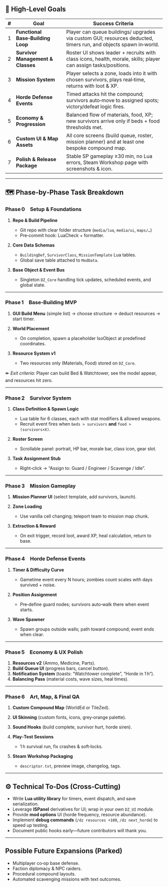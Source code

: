 ## 🎯 High‑Level Goals

| # | Goal                              | Success Criteria                                                                                                 |
| - | --------------------------------- | ---------------------------------------------------------------------------------------------------------------- |
| 1 | **Functional Base‑Building Loop** | Player can queue buildings/ upgrades via custom GUI; resources deducted, timers run, and objects spawn in‑world. |
| 2 | **Survivor Management & Classes** | Roster UI shows leader + recruits with class icons, health, morale, skills; player can assign tasks/positions.   |
| 3 | **Mission System**                | Player selects a zone, loads into it with chosen survivors, plays real‑time, returns with loot & XP.             |
| 4 | **Horde Defense Events**          | Timed attacks hit the compound; survivors auto‑move to assigned spots; victory/defeat logic fires.               |
| 5 | **Economy & Progression**         | Balanced flow of materials, food, XP; new survivors arrive only if beds + food thresholds met.                   |
| 6 | **Custom UI & Map Assets**        | All core screens (build queue, roster, mission planner) and at least one bespoke compound map.                   |
| 7 | **Polish & Release Package**      | Stable SP gameplay ≥30 min, no Lua errors, Steam Workshop page with screenshots & icon.                          |

---

## 🗺️ Phase‑by‑Phase Task Breakdown

### Phase 0 Setup & Foundations

1. **Repo & Build Pipeline**

   * Git repo with clear folder structure (`media/lua`, `media/ui`, `maps/…`)
   * Pre‑commit hook: LuaCheck + formatter.
2. **Core Data Schemas**

   * `BuildingDef`, `SurvivorClass`, `MissionTemplate` Lua tables.
   * Global save table attached to `ModData`.
3. **Base Object & Event Bus**

   * Singleton `DZ_Core` handling tick updates, scheduled events, and global state.

---

### Phase 1 Base‑Building MVP

1. **GUI Build Menu** (simple list) → choose structure → deduct resources → start timer.
2. **World Placement**

   * On completion, spawn a placeholder IsoObject at predefined coordinates.
3. **Resource System v1**

   * Two resources only (Materials, Food) stored on `DZ_Core`.

⏩ *Exit criteria*: Player can build Bed & Watchtower, see the model appear, and resources hit zero.

---

### Phase 2 Survivor System

1. **Class Definition & Spawn Logic**

   * Lua table for 6 classes, each with stat modifiers & allowed weapons.
   * Recruit event fires when `beds > survivors` **and** `food > (survivors×X)`.
2. **Roster Screen**

   * Scrollable panel: portrait, HP bar, morale bar, class icon, gear slot.
3. **Task Assignment Stub**

   * Right‑click → “Assign to: Guard / Engineer / Scavenge / Idle”.

---

### Phase 3 Mission Gameplay

1. **Mission Planner UI** (select template, add survivors, launch).
2. **Zone Loading**

   * Use vanilla cell changing; teleport team to mission map chunk.
3. **Extraction & Reward**

   * On exit trigger, record loot, award XP, heal calculation, return to base.

---

### Phase 4 Horde Defense Events

1. **Timer & Difficulty Curve**

   * Gametime event every N hours; zombies count scales with days survived + noise.
2. **Position Assignment**

   * Pre‑define guard nodes; survivors auto‑walk there when event starts.
3. **Wave Spawner**

   * Spawn groups outside walls; path toward compound; event ends when clear.

---

### Phase 5 Economy & UX Polish

1. **Resources v2** (Ammo, Medicine, Parts).
2. **Build Queue UI** (progress bars, cancel button).
3. **Notification System** (toasts: “Watchtower complete”, “Horde in 1 h”).
4. **Balancing Pass** (material costs, wave sizes, heal times).

---

### Phase 6 Art, Map, & Final QA

1. **Custom Compound Map** (WorldEd or TileZed).
2. **UI Skinning** (custom fonts, icons, grey‑orange palette).
3. **Sound Hooks** (build complete, survivor hurt, horde siren).
4. **Play‑Test Sessions**

   * 1 h survival run, fix crashes & soft‑locks.
5. **Steam Workshop Packaging**

   * `descriptor.txt`, preview image, changelog, tags.

---

## ⚙️ Technical To‑Dos (Cross‑Cutting)

* Write **Lua utility library** for timers, event dispatch, and save serialization.
* Leverage **ISPanel** derivatives for UI; wrap in your own `DZ_UI` module.
* Provide **mod options** UI (horde frequency, resource abundance).
* Implement **debug commands** (`/dz resources +100`, `/dz next_horde`) to speed up testing.
* Document public hooks early—future contributors will thank you.

---

## Possible Future Expansions (Parked)

* Multiplayer co‑op base defense.
* Faction diplomacy & NPC raiders.
* Procedural compound layouts.
* Automated scavenging missions with text outcomes.
